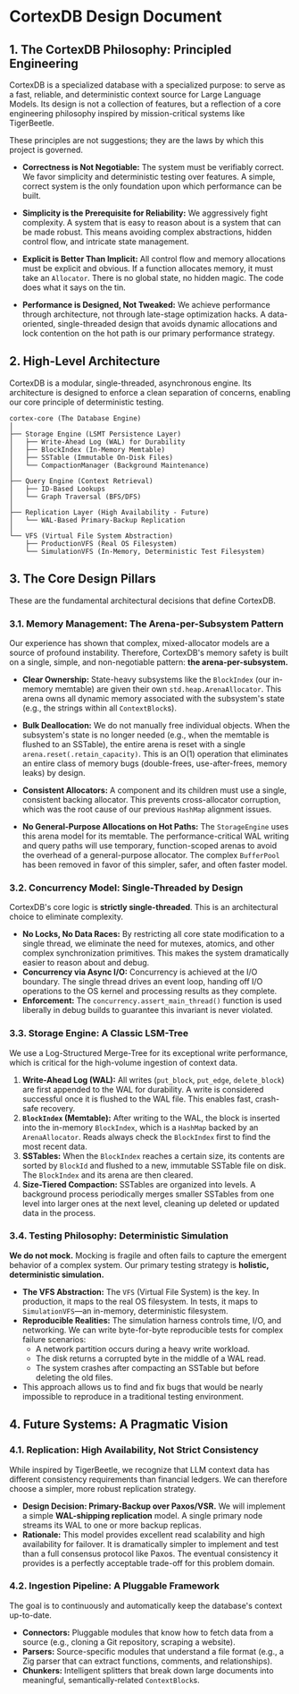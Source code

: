 # CortexDB Design Document

## 1. The CortexDB Philosophy: Principled Engineering

CortexDB is a specialized database with a specialized purpose: to serve as a fast, reliable, and deterministic context source for Large Language Models. Its design is not a collection of features, but a reflection of a core engineering philosophy inspired by mission-critical systems like TigerBeetle.

These principles are not suggestions; they are the laws by which this project is governed.

*   **Correctness is Not Negotiable:** The system must be verifiably correct. We favor simplicity and deterministic testing over features. A simple, correct system is the only foundation upon which performance can be built.

*   **Simplicity is the Prerequisite for Reliability:** We aggressively fight complexity. A system that is easy to reason about is a system that can be made robust. This means avoiding complex abstractions, hidden control flow, and intricate state management.

*   **Explicit is Better Than Implicit:** All control flow and memory allocations must be explicit and obvious. If a function allocates memory, it must take an `Allocator`. There is no global state, no hidden magic. The code does what it says on the tin.

*   **Performance is Designed, Not Tweaked:** We achieve performance through architecture, not through late-stage optimization hacks. A data-oriented, single-threaded design that avoids dynamic allocations and lock contention on the hot path is our primary performance strategy.

## 2. High-Level Architecture

CortexDB is a modular, single-threaded, asynchronous engine. Its architecture is designed to enforce a clean separation of concerns, enabling our core principle of deterministic testing.

```
cortex-core (The Database Engine)
│
├── Storage Engine (LSMT Persistence Layer)
│   ├── Write-Ahead Log (WAL) for Durability
│   ├── BlockIndex (In-Memory Memtable)
│   ├── SSTable (Immutable On-Disk Files)
│   └── CompactionManager (Background Maintenance)
│
├── Query Engine (Context Retrieval)
│   ├── ID-Based Lookups
│   └── Graph Traversal (BFS/DFS)
│
├── Replication Layer (High Availability - Future)
│   └── WAL-Based Primary-Backup Replication
│
└── VFS (Virtual File System Abstraction)
    ├── ProductionVFS (Real OS Filesystem)
    └── SimulationVFS (In-Memory, Deterministic Test Filesystem)
```

## 3. The Core Design Pillars

These are the fundamental architectural decisions that define CortexDB.

### 3.1. Memory Management: The Arena-per-Subsystem Pattern

Our experience has shown that complex, mixed-allocator models are a source of profound instability. Therefore, CortexDB's memory safety is built on a single, simple, and non-negotiable pattern: **the arena-per-subsystem.**

-   **Clear Ownership:** State-heavy subsystems like the `BlockIndex` (our in-memory memtable) are given their own `std.heap.ArenaAllocator`. This arena owns all dynamic memory associated with the subsystem's state (e.g., the strings within all `ContextBlock`s).

-   **Bulk Deallocation:** We do not manually free individual objects. When the subsystem's state is no longer needed (e.g., when the memtable is flushed to an SSTable), the entire arena is reset with a single `arena.reset(.retain_capacity)`. This is an O(1) operation that eliminates an entire class of memory bugs (double-frees, use-after-frees, memory leaks) by design.

-   **Consistent Allocators:** A component and its children must use a single, consistent backing allocator. This prevents cross-allocator corruption, which was the root cause of our previous `HashMap` alignment issues.

-   **No General-Purpose Allocations on Hot Paths:** The `StorageEngine` uses this arena model for its memtable. The performance-critical WAL writing and query paths will use temporary, function-scoped arenas to avoid the overhead of a general-purpose allocator. The complex `BufferPool` has been removed in favor of this simpler, safer, and often faster model.

### 3.2. Concurrency Model: Single-Threaded by Design

CortexDB's core logic is **strictly single-threaded**. This is an architectural choice to eliminate complexity.

-   **No Locks, No Data Races:** By restricting all core state modification to a single thread, we eliminate the need for mutexes, atomics, and other complex synchronization primitives. This makes the system dramatically easier to reason about and debug.
-   **Concurrency via Async I/O:** Concurrency is achieved at the I/O boundary. The single thread drives an event loop, handing off I/O operations to the OS kernel and processing results as they complete.
-   **Enforcement:** The `concurrency.assert_main_thread()` function is used liberally in debug builds to guarantee this invariant is never violated.

### 3.3. Storage Engine: A Classic LSM-Tree

We use a Log-Structured Merge-Tree for its exceptional write performance, which is critical for the high-volume ingestion of context data.

1.  **Write-Ahead Log (WAL):** All writes (`put_block`, `put_edge`, `delete_block`) are first appended to the WAL for durability. A write is considered successful once it is flushed to the WAL file. This enables fast, crash-safe recovery.
2.  **`BlockIndex` (Memtable):** After writing to the WAL, the block is inserted into the in-memory `BlockIndex`, which is a `HashMap` backed by an `ArenaAllocator`. Reads always check the `BlockIndex` first to find the most recent data.
3.  **SSTables:** When the `BlockIndex` reaches a certain size, its contents are sorted by `BlockId` and flushed to a new, immutable SSTable file on disk. The `BlockIndex` and its arena are then cleared.
4.  **Size-Tiered Compaction:** SSTables are organized into levels. A background process periodically merges smaller SSTables from one level into larger ones at the next level, cleaning up deleted or updated data in the process.

### 3.4. Testing Philosophy: Deterministic Simulation

**We do not mock.** Mocking is fragile and often fails to capture the emergent behavior of a complex system. Our primary testing strategy is **holistic, deterministic simulation.**

-   **The VFS Abstraction:** The `VFS` (Virtual File System) is the key. In production, it maps to the real OS filesystem. In tests, it maps to `SimulationVFS`—an in-memory, deterministic filesystem.
-   **Reproducible Realities:** The simulation harness controls time, I/O, and networking. We can write byte-for-byte reproducible tests for complex failure scenarios:
    -   A network partition occurs during a heavy write workload.
    -   The disk returns a corrupted byte in the middle of a WAL read.
    -   The system crashes after compacting an SSTable but before deleting the old files.
-   This approach allows us to find and fix bugs that would be nearly impossible to reproduce in a traditional testing environment.

## 4. Future Systems: A Pragmatic Vision

### 4.1. Replication: High Availability, Not Strict Consistency

While inspired by TigerBeetle, we recognize that LLM context data has different consistency requirements than financial ledgers. We can therefore choose a simpler, more robust replication strategy.

-   **Design Decision: Primary-Backup over Paxos/VSR.** We will implement a simple **WAL-shipping replication** model. A single primary node streams its WAL to one or more backup replicas.
-   **Rationale:** This model provides excellent read scalability and high availability for failover. It is dramatically simpler to implement and test than a full consensus protocol like Paxos. The eventual consistency it provides is a perfectly acceptable trade-off for this problem domain.

### 4.2. Ingestion Pipeline: A Pluggable Framework

The goal is to continuously and automatically keep the database's context up-to-date.

-   **Connectors:** Pluggable modules that know how to fetch data from a source (e.g., cloning a Git repository, scraping a website).
-   **Parsers:** Source-specific modules that understand a file format (e.g., a Zig parser that can extract functions, comments, and relationships).
-   **Chunkers:** Intelligent splitters that break down large documents into meaningful, semantically-related `ContextBlock`s.
